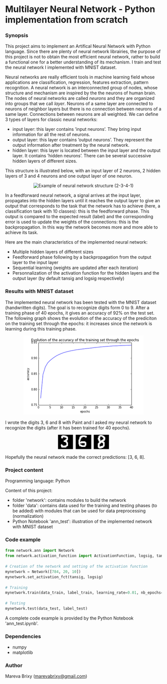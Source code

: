 # Multilayer Neural Network - Python implementation from scratch

### Synopsis ###
This project aims to implement an Artifical Neural Network with Python language. Since there are plenty of neural network librairies, the purpose of this project is not to obtain the most efficient neural network, rather to build a functional one for a better understanding of its mechanism. I train and test the neural network I implemented with MNIST dataset.

Neural networks are really efficient tools in machine learning field whose applications are classification, regression,
features extraction, pattern recognition. A neural network is an interconnected group of nodes, whose structure and mechanism are inspired by the the neurons of human brain. The nodes of neural networks are called _neurons_ and they are organized into groups that we call _layer_. Neurons of a same layer are connected to neurons of neighbor layers but there is no connection between neurons of a same layer. Connections between neurons are all weighted. We can define 3 types of layers for classic neural networks:

* input layer: this layer contains ’input neurons’. They bring input information for all the rest of neurons.
* output layer: this layer contains ’output neurons’. They represent the output information after treatment by the neural network.
* hidden layer: this layer is located between the input layer and the output layer. It contains ’hidden neurons’. There can be several successive hidden layers of different sizes.

This structure is illustrated below, with an input layer of 2 neurons, 2 hidden layers of 3 and 4 neurons and one output layer of one neuron. 

<p align="center">
  <img src="img/feedforwardnn.png" alt="Example of neural network structure (2-3-4-1)" />
</p>

In a feedforward neural network, a signal arrives at the input layer, propagates into the hidden layers until it reaches the output layer to give an output that corresponds to the task that the network has to achieve (here, a classification task with 10 classes): this is the feedforward phase. 
This output is compared to the expected result (label) and the corresponding error is used to update the weights of the connections: this is the backpropagation. In this way the network becomes more and more able to achieve its task.

Here are the main characteristics of the implemented neural network: 

* Multiple hidden layers of different sizes 
* Feedforward phase following by a backpropagation from the output layer to the input layer
* Sequential learning (weights are updated after each iteration)
* Personnalization of the activation function for the hidden layers and the output layer (by default tansig and logsig respectively)

### Results with MNIST dataset ###

The implemented neural network has been tested with the MNIST dataset (handwritten digits). The goal is to recognize digits form 0 to 9. After a training phase of 40 epochs, it gives an accuracy of 92% on the test set. The following graph shows the evolution of the accuracy of the prediciton on the training set through the epochs: it increases since the network is learning during this training phase.

<p align="center">
  <img src="img/training_acc_graph.png" alt="Evolution of the prediction accuracy of the training set" />
</p>

I wrote the digits 3, 6 and 8 with Paint and I asked my neural network to recognize the digits (after it has been trained for 40 epochs).

<p align="center">
  <img src="img/3-6-8.png" alt="Digits 3-6-8 written by myself" />
</p>

Hopefully the neural network made the correct predictions: [3, 6, 8].

### Project content ###

Programming language: Python 

Content of this project: 

* folder 'network': contains modules to build the network
* folder 'data': contains data used for the training and testing phases (to be added) with modules that can be used for data preprocessing (normalization)
* Python Notebook 'ann_test': illustration of the implemented network with MNIST dataset

### Code example ###

```python
from network.ann import Network
from network.activation_function import ActivationFunction, logsig, tansig

# Creation of the network and setting of the activation function
mynetwork = Network([784, 20, 10])
mynetwork.set_activation_fct(tansig, logsig)

# Training
mynetwork.train(data_train, label_train, learning_rate=0.01, nb_epochs=100)

# Testing
mynetwork.test(data_test, label_test)
```

A complete code example is provided by the Python Notebook 'ann_test.ipynb'.

### Dependencies ###

- numpy 
- matplotlib

### Author ###

Mareva Brixy (marevabrixy@gmail.com)

